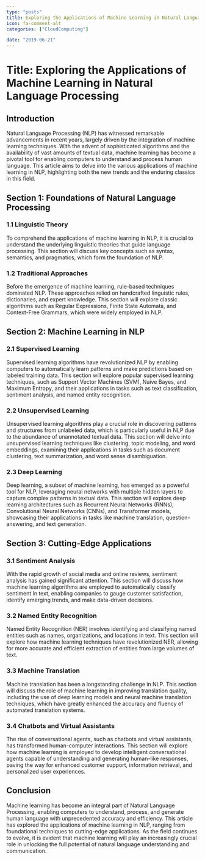 ```yaml
---
type: "posts"
title: Exploring the Applications of Machine Learning in Natural Language Processing
icon: fa-comment-alt
categories: ["CloudComputing"]

date: "2019-06-21"
---
```




# Title: Exploring the Applications of Machine Learning in Natural Language Processing

## Introduction
Natural Language Processing (NLP) has witnessed remarkable advancements in recent years, largely driven by the integration of machine learning techniques. With the advent of sophisticated algorithms and the availability of vast amounts of textual data, machine learning has become a pivotal tool for enabling computers to understand and process human language. This article aims to delve into the various applications of machine learning in NLP, highlighting both the new trends and the enduring classics in this field.

## Section 1: Foundations of Natural Language Processing
### 1.1 Linguistic Theory
To comprehend the applications of machine learning in NLP, it is crucial to understand the underlying linguistic theories that guide language processing. This section will discuss key concepts such as syntax, semantics, and pragmatics, which form the foundation of NLP.

### 1.2 Traditional Approaches
Before the emergence of machine learning, rule-based techniques dominated NLP. These approaches relied on handcrafted linguistic rules, dictionaries, and expert knowledge. This section will explore classic algorithms such as Regular Expressions, Finite State Automata, and Context-Free Grammars, which were widely employed in NLP.

## Section 2: Machine Learning in NLP
### 2.1 Supervised Learning
Supervised learning algorithms have revolutionized NLP by enabling computers to automatically learn patterns and make predictions based on labeled training data. This section will explore popular supervised learning techniques, such as Support Vector Machines (SVM), Naive Bayes, and Maximum Entropy, and their applications in tasks such as text classification, sentiment analysis, and named entity recognition.

### 2.2 Unsupervised Learning
Unsupervised learning algorithms play a crucial role in discovering patterns and structures from unlabeled data, which is particularly useful in NLP due to the abundance of unannotated textual data. This section will delve into unsupervised learning techniques like clustering, topic modeling, and word embeddings, examining their applications in tasks such as document clustering, text summarization, and word sense disambiguation.

### 2.3 Deep Learning
Deep learning, a subset of machine learning, has emerged as a powerful tool for NLP, leveraging neural networks with multiple hidden layers to capture complex patterns in textual data. This section will explore deep learning architectures such as Recurrent Neural Networks (RNNs), Convolutional Neural Networks (CNNs), and Transformer models, showcasing their applications in tasks like machine translation, question-answering, and text generation.

## Section 3: Cutting-Edge Applications
### 3.1 Sentiment Analysis
With the rapid growth of social media and online reviews, sentiment analysis has gained significant attention. This section will discuss how machine learning algorithms are employed to automatically classify sentiment in text, enabling companies to gauge customer satisfaction, identify emerging trends, and make data-driven decisions.

### 3.2 Named Entity Recognition
Named Entity Recognition (NER) involves identifying and classifying named entities such as names, organizations, and locations in text. This section will explore how machine learning techniques have revolutionized NER, allowing for more accurate and efficient extraction of entities from large volumes of text.

### 3.3 Machine Translation
Machine translation has been a longstanding challenge in NLP. This section will discuss the role of machine learning in improving translation quality, including the use of deep learning models and neural machine translation techniques, which have greatly enhanced the accuracy and fluency of automated translation systems.

### 3.4 Chatbots and Virtual Assistants
The rise of conversational agents, such as chatbots and virtual assistants, has transformed human-computer interactions. This section will explore how machine learning is employed to develop intelligent conversational agents capable of understanding and generating human-like responses, paving the way for enhanced customer support, information retrieval, and personalized user experiences.

## Conclusion
Machine learning has become an integral part of Natural Language Processing, enabling computers to understand, process, and generate human language with unprecedented accuracy and efficiency. This article has explored the applications of machine learning in NLP, ranging from foundational techniques to cutting-edge applications. As the field continues to evolve, it is evident that machine learning will play an increasingly crucial role in unlocking the full potential of natural language understanding and communication.